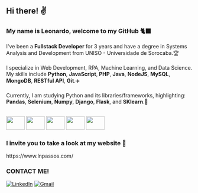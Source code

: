 ## Hi there! ✌️
### My name is Leonardo, welcome to my GitHub 🐈‍⬛
 I've been a <b>Fullstack Developer</b> for 3 years and have a degree in Systems Analysis and Development from UNISO - Universidade de Sorocaba.🏆
 <br><br>
 I specialize in Web Development, RPA, Machine Learning, and Data Science. My skills include <b>Python</b>, <b>JavaScript</b>, <b>PHP</b>, <b>Java</b>, <b>NodeJS</b>, <b>MySQL</b>, <b>MongoDB</b>, <b>RESTful API</b>, <b>Git</b>.✈️
 <br><br>
 Currently, I am studying Python and its libraries/frameworks, highlighting: <b>Pandas</b>, <b>Selenium</b>, <b>Numpy</b>, <b>Django</b>, <b>Flask</b>, and <b>SKlearn</b>.🐍
<br><br>
<div>
  <img height="37" width="50" src="https://cdn.jsdelivr.net/gh/devicons/devicon/icons/python/python-original.svg" />
  <img height="37" width="50" src="https://cdn.jsdelivr.net/gh/devicons/devicon/icons/javascript/javascript-original.svg" />
  <img height="37" width="50" src="https://cdn.jsdelivr.net/gh/devicons/devicon/icons/php/php-original.svg" />
  <img height="37" width="50" src="https://cdn.jsdelivr.net/gh/devicons/devicon/icons/html5/html5-original.svg" />
  <img height="37" width="50" src="https://cdn.jsdelivr.net/gh/devicons/devicon/icons/css3/css3-original.svg" />
</div>

### I invite you to take a look at my website 🚀
<p>https://www.lnpassos.com/</p>

### CONTACT ME!
  
[![LinkedIn](https://img.shields.io/badge/LinkedIn-0077B5?style=for-the-badge&logo=linkedin&logoColor=white)](https://www.linkedin.com/in/leonardo-passos-aa755b209/)
[![Gmail](https://img.shields.io/badge/Gmail-D14836?style=for-the-badge&logo=gmail&logoColor=white)](mailto:leo.nardo.360@hotmail.com)
<br>


